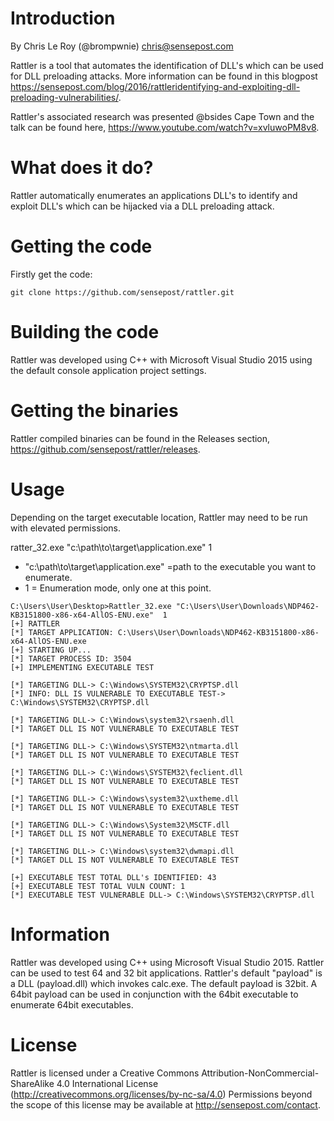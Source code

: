 # Introduction
By Chris Le Roy (@brompwnie) chris@sensepost.com

Rattler is a tool that automates the identification of DLL's which can be used for DLL preloading attacks. More information can be found in this blogpost https://sensepost.com/blog/2016/rattleridentifying-and-exploiting-dll-preloading-vulnerabilities/.

Rattler's associated research was presented @bsides Cape Town and the talk can be found here, https://www.youtube.com/watch?v=xvluwoPM8v8.


# What does it do?
Rattler automatically enumerates an applications DLL's to identify and exploit DLL's which can be hijacked via a DLL preloading attack.


# Getting the code

Firstly get the code:
```
git clone https://github.com/sensepost/rattler.git
```

# Building the code

Rattler was developed using C++ with Microsoft Visual Studio 2015 using the default console application project settings.

# Getting the binaries

Rattler compiled binaries can be found in the Releases section, https://github.com/sensepost/rattler/releases.

# Usage

Depending on the target executable location, Rattler may need to be run with elevated permissions.

ratter_32.exe "c:\path\to\target\application.exe" 1

* "c:\path\to\target\application.exe" =path to the executable you want to enumerate.
* 1 = Enumeration mode, only one at this point.

```
C:\Users\User\Desktop>Rattler_32.exe "C:\Users\User\Downloads\NDP462-KB3151800-x86-x64-AllOS-ENU.exe"  1
[+] RATTLER
[*] TARGET APPLICATION: C:\Users\User\Downloads\NDP462-KB3151800-x86-x64-AllOS-ENU.exe
[+] STARTING UP...
[*] TARGET PROCESS ID: 3504
[+] IMPLEMENTING EXECUTABLE TEST

[*] TARGETING DLL-> C:\Windows\SYSTEM32\CRYPTSP.dll
[*] INFO: DLL IS VULNERABLE TO EXECUTABLE TEST-> C:\Windows\SYSTEM32\CRYPTSP.dll

[*] TARGETING DLL-> C:\Windows\system32\rsaenh.dll
[*] TARGET DLL IS NOT VULNERABLE TO EXECUTABLE TEST

[*] TARGETING DLL-> C:\Windows\SYSTEM32\ntmarta.dll
[*] TARGET DLL IS NOT VULNERABLE TO EXECUTABLE TEST

[*] TARGETING DLL-> C:\Windows\SYSTEM32\feclient.dll
[*] TARGET DLL IS NOT VULNERABLE TO EXECUTABLE TEST

[*] TARGETING DLL-> C:\Windows\system32\uxtheme.dll
[*] TARGET DLL IS NOT VULNERABLE TO EXECUTABLE TEST

[*] TARGETING DLL-> C:\Windows\System32\MSCTF.dll
[*] TARGET DLL IS NOT VULNERABLE TO EXECUTABLE TEST

[*] TARGETING DLL-> C:\Windows\system32\dwmapi.dll
[*] TARGET DLL IS NOT VULNERABLE TO EXECUTABLE TEST

[+] EXECUTABLE TEST TOTAL DLL's IDENTIFIED: 43
[+] EXECUTABLE TEST TOTAL VULN COUNT: 1
[*] EXECUTABLE TEST VULNERABLE DLL-> C:\Windows\SYSTEM32\CRYPTSP.dll

```


# Information

Rattler was developed using C++ using Microsoft Visual Studio 2015. Rattler can be used to test 64 and 32 bit applications. Rattler's default "payload" is a DLL (payload.dll) which invokes calc.exe. The default payload is 32bit. A 64bit payload can be used in conjunction with the 64bit executable to enumerate 64bit executables.

# License

Rattler is licensed under a Creative Commons Attribution-NonCommercial-ShareAlike 4.0 International License (http://creativecommons.org/licenses/by-nc-sa/4.0) Permissions beyond the scope of this license may be available at http://sensepost.com/contact.
